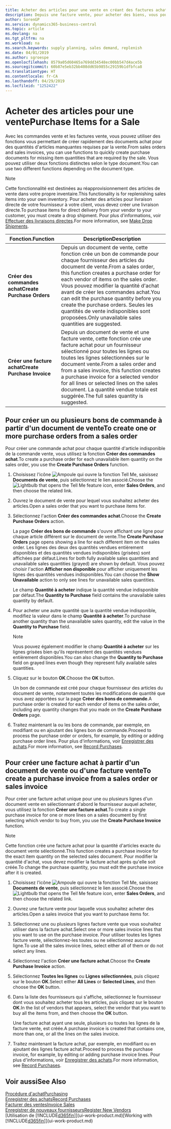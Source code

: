 ```yaml
---
title: Acheter des articles pour une vente en créant des factures achat | Microsoft Docs
description: Depuis une facture vente, pour acheter des biens, vous pouvez créer une facture achat pour un fournisseur.
author: SorenGP
ms.service: dynamics365-business-central
ms.topic: article
ms.devlang: na
ms.tgt_pltfrm: na
ms.workload: na
ms.search.keywords: supply planning, sales demand, replenish
ms.date: 04/01/2019
ms.author: sgroespe
ms.openlocfilehash: 8579a05d60465a769dd34548ec00bb547d4ace5b
ms.sourcegitcommit: 60b87e5eb32bb408dd65b9855c29159b1dfbfca8
ms.translationtype: HT
ms.contentlocale: fr-CA
ms.lasthandoff: 04/29/2019
ms.locfileid: "1252422"
---
```

# <a name="purchase-items-for-a-sale"></a><span data-ttu-id="bd9ce-103">Acheter des articles pour une vente</span><span class="sxs-lookup"><span data-stu-id="bd9ce-103">Purchase Items for a Sale</span></span>
<span data-ttu-id="bd9ce-104">Avec les commandes vente et les factures vente, vous pouvez utiliser des fonctions vous permettant de créer rapidement des documents achat pour des quantités d'articles manquantes requises par la vente.</span><span class="sxs-lookup"><span data-stu-id="bd9ce-104">From sales orders and sales invoices, you can use functions to quickly create purchase documents for missing item quantities that are required by the sale.</span></span> <span data-ttu-id="bd9ce-105">Vous pouvez utiliser deux fonctions distinctes selon le type document.</span><span class="sxs-lookup"><span data-stu-id="bd9ce-105">You can use two different functions depending on the document type.</span></span>

> [!Note]
> <span data-ttu-id="bd9ce-106">Cette fonctionnalité est destinées au réapprovisionnement des articles de vente dans votre propre inventaire.</span><span class="sxs-lookup"><span data-stu-id="bd9ce-106">This functionality is for replenishing sales items into your own inventory.</span></span> <span data-ttu-id="bd9ce-107">Pour acheter des articles pour livraison directe de votre fournisseur à votre client, vous devez créer une livraison directe.</span><span class="sxs-lookup"><span data-stu-id="bd9ce-107">To purchase items for direct delivery from your vendor to your customer, you must create a drop shipment.</span></span> <span data-ttu-id="bd9ce-108">Pour plus d'informations, voir [Effectuer des livraisons directes](sales-how-drop-shipment.md).</span><span class="sxs-lookup"><span data-stu-id="bd9ce-108">For more information, see [Make Drop Shipments](sales-how-drop-shipment.md).</span></span>   

|<span data-ttu-id="bd9ce-109">Fonction.</span><span class="sxs-lookup"><span data-stu-id="bd9ce-109">Function</span></span>|<span data-ttu-id="bd9ce-110">Description</span><span class="sxs-lookup"><span data-stu-id="bd9ce-110">Description</span></span>|
|--------|-----------|
|<span data-ttu-id="bd9ce-111">**Créer des commandes achat**</span><span class="sxs-lookup"><span data-stu-id="bd9ce-111">**Create Purchase Orders**</span></span>|<span data-ttu-id="bd9ce-112">Depuis un document de vente, cette fonction crée un bon de commande pour chaque fournisseur des articles du document de vente.</span><span class="sxs-lookup"><span data-stu-id="bd9ce-112">From a sales order, this function creates a purchase order for each vendor of items on the sales order.</span></span> <span data-ttu-id="bd9ce-113">Vous pouvez modifier la quantité d'achat avant de créer les commandes achat.</span><span class="sxs-lookup"><span data-stu-id="bd9ce-113">You can edit the purchase quantity before you create the purchase orders.</span></span> <span data-ttu-id="bd9ce-114">Seules les quantités de vente indisponibles sont proposées.</span><span class="sxs-lookup"><span data-stu-id="bd9ce-114">Only unavailable sales quantities are suggested.</span></span>
|<span data-ttu-id="bd9ce-115">**Créer une facture achat**</span><span class="sxs-lookup"><span data-stu-id="bd9ce-115">**Create Purchase Invoice**</span></span>|<span data-ttu-id="bd9ce-116">Depuis un document de vente et une facture vente, cette fonction crée une facture achat pour un fournisseur sélectionné pour toutes les lignes ou toutes les lignes sélectionnées sur le document vente.</span><span class="sxs-lookup"><span data-stu-id="bd9ce-116">From a sales order and from a sales invoice, this function creates a purchase invoice for a selected vendor for all lines or selected lines on the sales document.</span></span> <span data-ttu-id="bd9ce-117">La quantité vendue totale est suggérée.</span><span class="sxs-lookup"><span data-stu-id="bd9ce-117">The full sales quantity is suggested.</span></span>|

## <a name="to-create-one-or-more-purchase-orders-from-a-sales-order"></a><span data-ttu-id="bd9ce-118">Pour créer un ou plusieurs bons de commande à partir d'un document de vente</span><span class="sxs-lookup"><span data-stu-id="bd9ce-118">To create one or more purchase orders from a sales order</span></span>
<span data-ttu-id="bd9ce-119">Pour créer une commande achat pour chaque quantité d'article indisponible de la commande vente, vous utilisez la fonction **Créer des commandes achat**.</span><span class="sxs-lookup"><span data-stu-id="bd9ce-119">To create a purchase order for each unavailable item quantity on the sales order, you use the **Create Purchase Orders** function.</span></span>

1. <span data-ttu-id="bd9ce-120">Choisissez l'icône ![Ampoule qui ouvre la fonction Tell Me](media/ui-search/search_small.png "Dites-moi ce que vous voulez faire"), saisissez **Documents de vente**, puis sélectionnez le lien associé.</span><span class="sxs-lookup"><span data-stu-id="bd9ce-120">Choose the ![Lightbulb that opens the Tell Me feature](media/ui-search/search_small.png "Tell me what you want to do") icon, enter **Sales Orders**, and then choose the related link.</span></span>
2. <span data-ttu-id="bd9ce-121">Ouvrez le document de vente pour lequel vous souhaitez acheter des articles.</span><span class="sxs-lookup"><span data-stu-id="bd9ce-121">Open a sales order that you want to purchase items for.</span></span>
3. <span data-ttu-id="bd9ce-122">Sélectionnez l'action **Créer des commandes achat**.</span><span class="sxs-lookup"><span data-stu-id="bd9ce-122">Choose the **Create Purchase Orders** action.</span></span>

    <span data-ttu-id="bd9ce-123">La page **Créer des bons de commande** s'ouvre affichant une ligne pour chaque article différent sur le document de vente.</span><span class="sxs-lookup"><span data-stu-id="bd9ce-123">The **Create Purchase Orders** page opens showing a line for each different item on the sales order.</span></span> <span data-ttu-id="bd9ce-124">Les lignes des deux des quantités vendues entièrement disponibles et des quantités vendues indisponibles (grisées) sont affichées par défaut.</span><span class="sxs-lookup"><span data-stu-id="bd9ce-124">Lines for both fully available sales quantities and unavailable sales quantities (grayed) are shown by default.</span></span> <span data-ttu-id="bd9ce-125">Vous pouvez choisir l'action **Afficher non disponible** pour afficher uniquement les lignes des quantités vendues indisponibles.</span><span class="sxs-lookup"><span data-stu-id="bd9ce-125">You can choose the **Show Unavailable** action to only see lines for unavailable sales quantities.</span></span>

    <span data-ttu-id="bd9ce-126">Le champ **Quantité à acheter** indique la quantité vendue indisponible par défaut.</span><span class="sxs-lookup"><span data-stu-id="bd9ce-126">The **Quantity to Purchase** field contains the unavailable sales quantity by default.</span></span>
4. <span data-ttu-id="bd9ce-127">Pour acheter une autre quantité que la quantité vendue indisponible, modifiez la valeur dans le champ **Quantité à acheter**.</span><span class="sxs-lookup"><span data-stu-id="bd9ce-127">To purchase another quantity than the unavailable sales quantity, edit the value in the **Quantity to Purchase** field.</span></span>

    > [!NOTE]  
    >   <span data-ttu-id="bd9ce-128">Vous pouvez également modifier le champ **Quantité à acheter** sur les lignes grisées bien qu'ils représentent des quantités vendues entièrement disponibles.</span><span class="sxs-lookup"><span data-stu-id="bd9ce-128">You can also change the **Quantity to Purchase** field on grayed lines even though they represent fully available sales quantities.</span></span>
5. <span data-ttu-id="bd9ce-129">Cliquez sur le bouton **OK**.</span><span class="sxs-lookup"><span data-stu-id="bd9ce-129">Choose the **OK** button.</span></span>

    <span data-ttu-id="bd9ce-130">Un bon de commande est créé pour chaque fournisseur des articles du document de vente, notamment toutes les modifications de quantité que vous avez apportées sur la page **Créer des bons de commande**.</span><span class="sxs-lookup"><span data-stu-id="bd9ce-130">A purchase order is created for each vendor of items on the sales order, including any quantity changes that you made on the **Create Purchase Orders** page.</span></span>
7. <span data-ttu-id="bd9ce-131">Traitez maintenant la ou les bons de commande, par exemple, en modifiant ou en ajoutant des lignes bon de commande.</span><span class="sxs-lookup"><span data-stu-id="bd9ce-131">Proceed to process the purchase order or orders, for example, by editing or adding purchase order lines.</span></span> <span data-ttu-id="bd9ce-132">Pour plus d'informations, voir [Enregistrer des achats](purchasing-how-record-purchases.md).</span><span class="sxs-lookup"><span data-stu-id="bd9ce-132">For more information, see [Record Purchases](purchasing-how-record-purchases.md).</span></span>


## <a name="to-create-a-purchase-invoice-from-a-sales-order-or-sales-invoice"></a><span data-ttu-id="bd9ce-133">Pour créer une facture achat à partir d'un document de vente ou d'une facture vente</span><span class="sxs-lookup"><span data-stu-id="bd9ce-133">To create a purchase invoice from a sales order or sales invoice</span></span>
<span data-ttu-id="bd9ce-134">Pour créer une facture achat unique pour une ou plusieurs lignes d'un document vente en sélectionnant d'abord le fournisseur auquel acheter, vous utilisez la fonction **Créer une facture achat**.</span><span class="sxs-lookup"><span data-stu-id="bd9ce-134">To create a single purchase invoice for one or more lines on a sales document by first selecting which vendor to buy from, you use the **Create Purchase Invoice** function.</span></span>

> [!NOTE]  
>   <span data-ttu-id="bd9ce-135">Cette fonction crée une facture achat pour la quantité d'articles exacte du document vente sélectionné.</span><span class="sxs-lookup"><span data-stu-id="bd9ce-135">This function creates a purchase invoice for the exact item quantity on the selected sales document.</span></span> <span data-ttu-id="bd9ce-136">Pour modifier la quantité d'achat, vous devez modifier la facture achat après qu'elle soit créée.</span><span class="sxs-lookup"><span data-stu-id="bd9ce-136">To change the purchase quantity, you must edit the purchase invoice after it is created.</span></span>  

1. <span data-ttu-id="bd9ce-137">Choisissez l'icône ![Ampoule qui ouvre la fonction Tell Me](media/ui-search/search_small.png "Dites-moi ce que vous voulez faire"), saisissez **Documents de vente**, puis sélectionnez le lien associé.</span><span class="sxs-lookup"><span data-stu-id="bd9ce-137">Choose the ![Lightbulb that opens the Tell Me feature](media/ui-search/search_small.png "Tell me what you want to do") icon, enter **Sales Orders**, and then choose the related link.</span></span>
2. <span data-ttu-id="bd9ce-138">Ouvrez une facture vente pour laquelle vous souhaitez acheter des articles.</span><span class="sxs-lookup"><span data-stu-id="bd9ce-138">Open a sales invoice that you want to purchase items for.</span></span>
3. <span data-ttu-id="bd9ce-139">Sélectionnez une ou plusieurs lignes facture vente que vous souhaitez utiliser dans la facture achat.</span><span class="sxs-lookup"><span data-stu-id="bd9ce-139">Select one or more sales invoice lines that you want to use on the purchase invoice.</span></span> <span data-ttu-id="bd9ce-140">Pour utiliser toutes les lignes facture vente, sélectionnez-les toutes ou ne sélectionnez aucune ligne.</span><span class="sxs-lookup"><span data-stu-id="bd9ce-140">To use all the sales invoice lines, select either all of them or do not select any lines.</span></span>
4. <span data-ttu-id="bd9ce-141">Sélectionnez l'action **Créer une facture achat**.</span><span class="sxs-lookup"><span data-stu-id="bd9ce-141">Choose the **Create Purchase Invoice** action.</span></span>
5. <span data-ttu-id="bd9ce-142">Sélectionnez **Toutes les lignes** ou **Lignes sélectionnées**, puis cliquez sur le bouton **OK**.</span><span class="sxs-lookup"><span data-stu-id="bd9ce-142">Select either **All Lines** or **Selected Lines**, and then choose the **OK** button.</span></span>  
6. <span data-ttu-id="bd9ce-143">Dans la liste des fournisseurs qui s'affiche, sélectionnez le fournisseur dont vous souhaitez acheter tous les articles, puis cliquez sur le bouton **OK**.</span><span class="sxs-lookup"><span data-stu-id="bd9ce-143">In the list of vendors that appears, select the vendor that you want to buy all the items from, and then choose the **OK** button.</span></span>

    <span data-ttu-id="bd9ce-144">Une facture achat ayant une seule, plusieurs ou toutes les lignes de la facture vente, est créée.</span><span class="sxs-lookup"><span data-stu-id="bd9ce-144">A purchase invoice is created that contains one, more than one, or all the lines on the sales invoice.</span></span>
7. <span data-ttu-id="bd9ce-145">Traitez maintenant la facture achat, par exemple, en modifiant ou en ajoutant des lignes facture achat.</span><span class="sxs-lookup"><span data-stu-id="bd9ce-145">Proceed to process the purchase invoice, for example, by editing or adding purchase invoice lines.</span></span> <span data-ttu-id="bd9ce-146">Pour plus d'informations, voir [Enregistrer des achats](purchasing-how-record-purchases.md).</span><span class="sxs-lookup"><span data-stu-id="bd9ce-146">For more information, see [Record Purchases](purchasing-how-record-purchases.md).</span></span>

## <a name="see-also"></a><span data-ttu-id="bd9ce-147">Voir aussi</span><span class="sxs-lookup"><span data-stu-id="bd9ce-147">See Also</span></span>
[<span data-ttu-id="bd9ce-148">Procédure d'achat</span><span class="sxs-lookup"><span data-stu-id="bd9ce-148">Purchasing</span></span>](purchasing-manage-purchasing.md)  
[<span data-ttu-id="bd9ce-149">Enregistrer des achats</span><span class="sxs-lookup"><span data-stu-id="bd9ce-149">Record Purchases</span></span>](purchasing-how-record-purchases.md)  
[<span data-ttu-id="bd9ce-150">Facturer des ventes</span><span class="sxs-lookup"><span data-stu-id="bd9ce-150">Invoice Sales</span></span>](sales-how-invoice-sales.md)  
[<span data-ttu-id="bd9ce-151">Enregistrer de nouveaux fournisseurs</span><span class="sxs-lookup"><span data-stu-id="bd9ce-151">Register New Vendors</span></span>](purchasing-how-register-new-vendors.md)  
<span data-ttu-id="bd9ce-152">[Utilisation de [!INCLUDE[d365fin](includes/d365fin_md.md)]](ui-work-product.md)</span><span class="sxs-lookup"><span data-stu-id="bd9ce-152">[Working with [!INCLUDE[d365fin](includes/d365fin_md.md)]](ui-work-product.md)</span></span>
